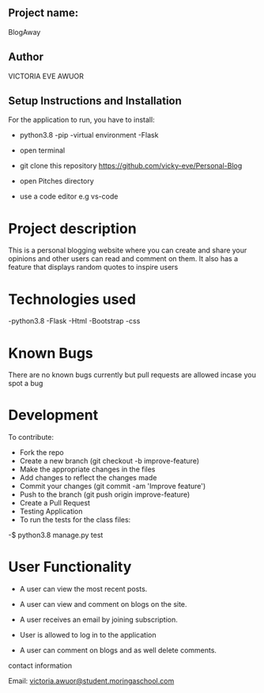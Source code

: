 ## Project name:
BlogAway

## Author
VICTORIA EVE AWUOR

## Setup Instructions and Installation
For the application to run, you have to install:

* python3.8 -pip -virtual environment -Flask

* open terminal
* git clone this repository https://github.com/vicky-eve/Personal-Blog
* open Pitches directory
* use a code editor e.g vs-code

# Project description
This is a personal blogging website where you can create and share your opinions and other users can read and comment on them. It also has a feature that displays random quotes to inspire users

# Technologies used
-python3.8 -Flask -Html -Bootstrap -css

# Known Bugs
There are no known bugs currently but pull requests are allowed incase you spot a bug

# Development
To contribute:

* Fork the repo
* Create a new branch (git checkout -b improve-feature)
* Make the appropriate changes in the files
* Add changes to reflect the changes made
* Commit your changes (git commit -am 'Improve feature')
* Push to the branch (git push origin improve-feature)
* Create a Pull Request
* Testing Application
* To run the tests for the class files:

-$ python3.8 manage.py test

# User Functionality
* A user can view the most recent posts.

* A user can view and comment on blogs on the site.

* A user receives an email by joining  subscription.

* User is allowed to log in to the application

* A user can comment on blogs and as well delete comments.

contact information


Email: victoria.awuor@student.moringaschool.com

